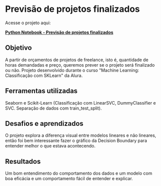 # Previsão de projetos finalizados

Acesse o projeto aqui:

[**Python Notebook - Previsão de projetos finalizados**](https://github.com/caalvaro/machine-learning/blob/main/Classification%20-%20Prediction%20of%20Finished%20Projects/Prediction_of_finished_projects.ipynb)

## Objetivo

A partir de orçamentos de projetos de freelance, isto é, quantidade de horas demandadas e preço, queremos prever se o projeto será finalizado ou não. Projeto desenvolvido durante o curso "Machine Learning: Classificação com SKLearn" da Alura.

## Ferramentas utilizadas

Seaborn e Scikit-Learn (Classificação com LinearSVC, DummyClassifier e SVC. Separação de dados com train_test_split).

## Desafios e aprendizados

O projeto explora a diferença visual entre modelos lineares e não lineares, então foi bem interessante fazer o gráfico da Decision Boundary para entender melhor o que estava acontecendo.

## Resultados

Um bom entendimento do comportamento dos dados e um modelo com boa eficácia e um comportamento fácil de entender e explicar.
